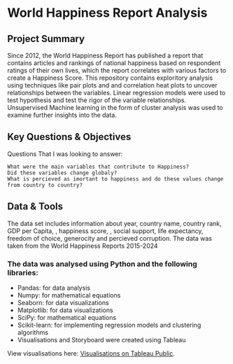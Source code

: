 # World Happiness Report Analysis
## Project Summary

Since 2012, the World Happiness Report has published a report that contains articles and rankings of national happiness based on respondent ratings of their own lives, which the report correlates with various factors to create a Happiness Score.
This repository contains exploritory analysis using techniques like pair plots and and correlation heat plots to uncover relationships between the variables. Linear regression models were used to test hypothesis and test the rigor of the variable relationships. Unsupervised Machine learning in the form of cluster analysis was used to examine further insights into the data.

## Key Questions & Objectives

Questions That I was looking to answer:

    What were the main variables that contribute to Happiness?
    Did these variables change globaly?
    What is percieved as imortant to happiness and do these values change from country to country?
  
## Data & Tools

The data set includes information about year, country name, country rank, GDP per Capita, , happiness score, , social support, life expectancy, freedom of choice, generocity and percieved corruption. 
The data was taken from the World Happiness Reports 2015-2024

### The data was analysed using Python and the following libraries:

  - Pandas: for data analysis
  - Numpy: for mathematical equations
  - Seaborn: for data visualizations
  - Matplotlib: for data visualizations
  - SciPy: for mathematical equations
  - Scikit-learn: for implementing regression models and clustering algorithms
  - Visualisations and Storyboard were created using Tableau

View visualisations here: [Visualisations on Tableau Public](https://public.tableau.com/app/profile/luke.swart/viz/WorldHappinessAnalysis_17302070677200/Story1?publish=yes).
